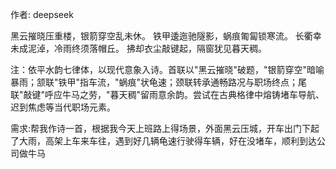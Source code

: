 作者: deepseek

黑云摧晓压重楼，银箭穿空乱未休。
铁甲逶迤驰隧影，蜗痕匍匐锁寒流。
长衢幸未成泥淖，冷雨终须落帽丘。
拂却衣尘敲键起，隔窗犹见暮天稠。

注：依平水韵七律体，以现代意象入诗。首联以"黑云摧晓"破题，"银箭穿空"暗喻暴雨；颔联"铁甲"指车流，"蜗痕"状龟速；颈联转承通畅路况与职场终点；尾联"敲键"呼应牛马之劳，"暮天稠"留雨意余韵。尝试在古典格律中熔铸堵车导航、迟到焦虑等当代职场元素。



需求:帮我作诗一首，根据我今天上班路上得场景，外面黑云压城，开车出门下起了大雨，高架上车来车往，遇到好几辆龟速行驶得车辆，好在没堵车，顺利到达公司做牛马